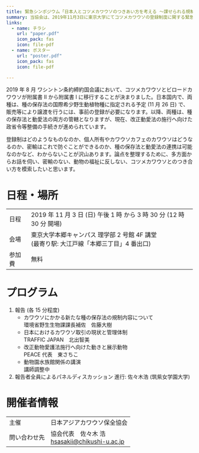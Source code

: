 ```yaml
---
title: 緊急シンポジウム「日本人とコツメカワウソのつきあい方を考える ～課せられる規制制度とその対応～」を開催します
summary: 当協会は、2019年11月3日に東京大学にてコツメカワウソの登録制度に関する緊急シンポジウムを開催します。
links:
  - name: チラシ
    url: "paper.pdf"
    icon_pack: fas
    icon: file-pdf
  - name: ポスター
    url: "poster.pdf"
    icon_pack: fas
    icon: file-pdf

---
```


2019 年 8 月 ワシントン条約締約国会議において、コツメカワウソとビロードカワウソが附属書 II から附属書 I に移行することが決まりました。日本国内で、両種は、種の保存法の国際希少野生動植物種に指定される予定 (11 月 26 日) で、販売等により譲渡を行うには、事前の登録が必要になります。以降、両種は、種の保存法と動愛法の両方の管轄となりますが、現在、改正動愛法の施行へ向けた政省令等整備の手続きが進められています。

登録制はどのようなものなのか、個人所有やカワウソカフェのカワウソはどうなるのか、密輸はこれで防ぐことができるのか、種の保存法と動愛法の連携は可能なのかなど、わからないことが沢山あります。論点を整理するために、多方面からお話を伺い、密輸のない、動物の福祉に反しない、コツメカワウソとのつき合い方を模索したいと思います。


# 日程・場所
|           |                                                                                               |
| --------- | --------------------------------------------------------------------------------------------- |
| 日程      | 2019 年 11 月 3 日 (日) 午後 1 時 から 3 時 30 分 (12 時 30 分 開場)                          |
| 会場      | 東京大学本郷キャンパス 理学部 2 号館 4F 講堂<br>(最寄り駅: 大江戸線「本郷三丁目」4 番出口)    |
| 参加費    | 無料                                                                                          |


# プログラム
1. 報告 (各 15 分程度)
    - カワウソにかかる新たな種の保存法の規制内容について  
      環境省野生生物課課長補佐　佐藤大樹
    - 日本におけるカワウソ取引の現状と管理体制  
      TRAFFIC JAPAN　北出智美
    - 改正動物愛護法施行へ向けた動きと展示動物  
      PEACE 代表　東さちこ
    - 動物園水族館関係の講演  
      講師調整中
2. 報告者全員によるパネルディスカッション
   進行: 佐々木浩 (筑紫女学園大学)


# 開催者情報
|               |                                                       |
| ------------- | ----------------------------------------------------- |
| 主催          | 日本アジアカワウソ保全協会                            |
| 問い合わせ先  | 協会代表　佐々木 浩<br><hsasakii@chikushi-u.ac.jp>    |

